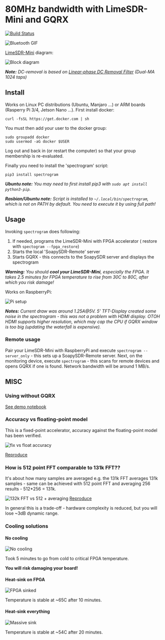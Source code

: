 # 80MHz bandwidth with LimeSDR-Mini and GQRX
[![Build Status](https://travis-ci.org/gasparka/spectrogram.svg?branch=master)](https://travis-ci.org/gasparka/spectrogram)

![Bluetooth GIF](https://github.com/gasparka/spectrogram/blob/master/doc/demo.gif "Demo")

[LimeSDR-Mini](https://www.crowdsupply.com/lime-micro/limesdr-mini) diagram:

![Block diagram](https://github.com/gasparka/spectrogram/blob/master/doc/lime_and_diagram.jpg "Diagram")

_**Note:** DC-removal is based on [Linear-phase DC Removal Filter](https://www.dsprelated.com/showarticle/58.php) (Dual-MA 1024 taps)_

## Install

Works on Linux PC distributions (Ubuntu, Manjaro ...) or ARM boards (Rasperry Pi 3/4, Jetson Nano ...).
First install docker:

```curl -fsSL https://get.docker.com | sh```

You must then add your user to the docker group:

```
sudo groupadd docker
sudo usermod -aG docker $USER
```
Log out and back in (or restart the computer) so that your group membership is re-evaluated.
        
Finally you need to install the 'spectrogram' script:

```pip3 install spectrogram```

_**Ubuntu note:** You may need to first install pip3 with ```sudo apt install python3-pip```._

_**Rasbian/Ubuntu note:** Script is installed to ```~/.local/bin/spectrogram```, which is not on PATH by default. You need to execute it by using full path!_


## Usage

Invoking ```spectrogram``` does following:
1. If needed, programs the LimeSDR-Mini with FPGA accelerator ( restore with ``spectogram --fpga_restore``)
2. Starts the local 'SoapySDR-Remote' server
3. Starts GQRX - this connects to the SoapySDR server and displays the spectrogram

_**Warning:** You should **cool your LimeSDR-Mini**, especially the FPGA. It takes 2.5 minutes for FPGA temperature to rise from 30C to 80C, after which you risk damage!_

Works on RaspberryPi:

![Pi setup](https://github.com/gasparka/spectrogram/blob/master/doc/lime_mini_screen.jpg "lime_mini_screen")

_**Notes:** Current draw was around 1.25A@5V. 5’ TFT-Display created some noise in the spectrogram - this was not a problem with HDMI display.
OTOH HDMI supports higher resolution, which may cap the CPU if GQRX window is too big (updating the waterfall is expensive)._

### Remote usage

Pair your LimeSDR-Mini with RaspberryPi and execute ```spectrogram --server_only``` - this sets up a SoapySDR-Remote server.
Next, on the monitoring device, execute ```spectrogram``` - this scans for remote devices and opens GQRX if one is found.
Network bandwidth will be around 1 MB/s.


## MISC

### Using without GQRX
[See demo notebook](https://github.com/gasparka/spectrogram/blob/master/doc/usage_demo.ipynb)

### Accuracy vs floating-point model

This is a fixed-point accelerator, accuracy against the floating-point model has been verified.


![fix vs float accuracy](https://github.com/gasparka/spectrogram/blob/master/doc/fix_vs_float.png)

[Reproduce](https://github.com/gasparka/pyha/blob/develop/pyha/applications/spectrogram_limesdr/spectrogram_limesdr.ipynb)

### How is 512 point FFT comparable to 131k FFT??
It's about how many samples are averaged e.g. the 131k FFT averages 131k samples - same can be achieved with 512 point FFT and averaging 256 results - 512*256 = 131k.

![132k FFT vs 512 + averaging](https://github.com/gasparka/spectrogram/blob/master/doc/131k_vs_512.png)
[Reproduce](https://github.com/gasparka/spectrogram/blob/master/doc/131k_vs_512.ipynb)

In general this is a trade-off - hardware complexity is reduced, but you will lose ~3dB dynamic range.

### Cooling solutions

#### No cooling

![No cooling](https://github.com/gasparka/spectrogram/blob/master/doc/no_cools.JPG)

Took 5 minutes to go from cold to critical FPGA temperature.

**You will risk damaging your board!**


#### Heat-sink on FPGA

![FPGA sinked](https://github.com/gasparka/spectrogram/blob/master/doc/fpga_cools.JPG)

Temperature is stable at ~65C after 10 minutes.


#### Heat-sink everything

![Massive sink](https://github.com/gasparka/spectrogram/blob/master/doc/all_cools.JPG)

Temperature is stable at ~54C after 20 minutes.
